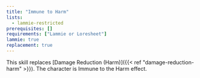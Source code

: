 ```yaml
---
title: "Immune to Harm"
lists:
  - lammie-restricted
prerequisites: []
requirements: ["Lammie or Loresheet"]
lammie: true
replacement: true
---
```


This skill replaces [Damage Reduction (Harm)]({{< ref "damage-reduction-harm" >}}). The character is Immune to the Harm effect.
